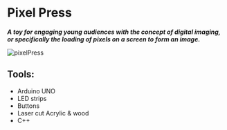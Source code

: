 # Pixel Press
***A toy for engaging young audiences with the concept of digital imaging, or specifically the loading of pixels on a screen to form an image.***

![pixelPress](https://github.com/ratemypraxis/pixelPress/assets/49932341/60180dc8-352d-43a2-99b9-c0adfedd6ffe)

## Tools:
- Arduino UNO
- LED strips
- Buttons
- Laser cut Acrylic & wood
- C++

